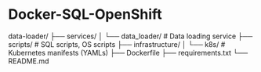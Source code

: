 ﻿# Docker-SQL-OpenShift
data-loader/
├── services/
│ └── data_loader/ # Data loading service
├── scripts/ # SQL scripts, OS scripts
├── infrastructure/
│ └── k8s/ # Kubernetes manifests (YAMLs)
├── Dockerfile
├── requirements.txt
└── README.md
